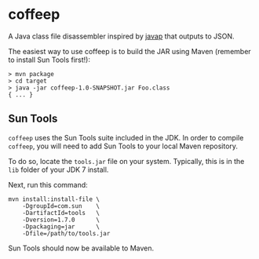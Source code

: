 # coffeep

A Java class file disassembler inspired by [javap](http://docs.oracle.com/javase/7/docs/technotes/tools/windows/javap.html)
that outputs to JSON.

The easiest way to use coffeep is to build the JAR using Maven (remember to install Sun Tools first!):

```
> mvn package
> cd target
> java -jar coffeep-1.0-SNAPSHOT.jar Foo.class
{ ... }
```

## Sun Tools

`coffeep` uses the Sun Tools suite included in the JDK. In order to compile `coffeep`, you will need to add Sun Tools
to your local Maven repository.

To do so, locate the `tools.jar` file on your system. Typically, this is in the `lib` folder of your JDK 7 install.

Next, run this command:

```
mvn install:install-file \
    -DgroupId=com.sun    \
    -DartifactId=tools   \
    -Dversion=1.7.0      \
    -Dpackaging=jar      \
    -Dfile=/path/to/tools.jar
```

Sun Tools should now be available to Maven.
